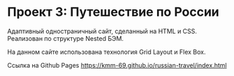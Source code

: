 # Проект 3: Путешествие по России

Адаптивный одностраничный сайт, сделанный на HTML и CSS. Реализован по структуре Nested БЭМ.

На данном сайте использована технология Grid Layout и Flex Box.

Ссылка на Github Pages https://kmm-69.github.io/russian-travel/index.html